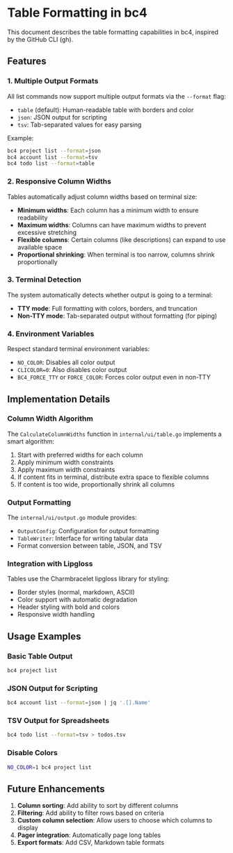 # Table Formatting in bc4

This document describes the table formatting capabilities in bc4, inspired by the GitHub CLI (gh).

## Features

### 1. Multiple Output Formats

All list commands now support multiple output formats via the `--format` flag:

- `table` (default): Human-readable table with borders and color
- `json`: JSON output for scripting
- `tsv`: Tab-separated values for easy parsing

Example:
```bash
bc4 project list --format=json
bc4 account list --format=tsv
bc4 todo list --format=table
```

### 2. Responsive Column Widths

Tables automatically adjust column widths based on terminal size:

- **Minimum widths**: Each column has a minimum width to ensure readability
- **Maximum widths**: Columns can have maximum widths to prevent excessive stretching
- **Flexible columns**: Certain columns (like descriptions) can expand to use available space
- **Proportional shrinking**: When terminal is too narrow, columns shrink proportionally

### 3. Terminal Detection

The system automatically detects whether output is going to a terminal:

- **TTY mode**: Full formatting with colors, borders, and truncation
- **Non-TTY mode**: Tab-separated output without formatting (for piping)

### 4. Environment Variables

Respect standard terminal environment variables:

- `NO_COLOR`: Disables all color output
- `CLICOLOR=0`: Also disables color output
- `BC4_FORCE_TTY` or `FORCE_COLOR`: Forces color output even in non-TTY

## Implementation Details

### Column Width Algorithm

The `CalculateColumnWidths` function in `internal/ui/table.go` implements a smart algorithm:

1. Start with preferred widths for each column
2. Apply minimum width constraints
3. Apply maximum width constraints
4. If content fits in terminal, distribute extra space to flexible columns
5. If content is too wide, proportionally shrink all columns

### Output Formatting

The `internal/ui/output.go` module provides:

- `OutputConfig`: Configuration for output formatting
- `TableWriter`: Interface for writing tabular data
- Format conversion between table, JSON, and TSV

### Integration with Lipgloss

Tables use the Charmbracelet lipgloss library for styling:

- Border styles (normal, markdown, ASCII)
- Color support with automatic degradation
- Header styling with bold and colors
- Responsive width handling

## Usage Examples

### Basic Table Output
```bash
bc4 project list
```

### JSON Output for Scripting
```bash
bc4 account list --format=json | jq '.[].Name'
```

### TSV Output for Spreadsheets
```bash
bc4 todo list --format=tsv > todos.tsv
```

### Disable Colors
```bash
NO_COLOR=1 bc4 project list
```

## Future Enhancements

1. **Column sorting**: Add ability to sort by different columns
2. **Filtering**: Add ability to filter rows based on criteria
3. **Custom column selection**: Allow users to choose which columns to display
4. **Pager integration**: Automatically page long tables
5. **Export formats**: Add CSV, Markdown table formats